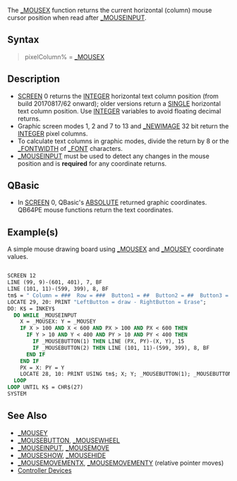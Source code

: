 The [_MOUSEX](_MOUSEX) function returns the current horizontal (column) mouse cursor position when read after [_MOUSEINPUT](_MOUSEINPUT).

## Syntax

> pixelColumn% = [_MOUSEX](_MOUSEX)

## Description

* [SCREEN](SCREEN) 0 returns the [INTEGER](INTEGER) horizontal text column position (from build 20170817/62 onward); older versions return a [SINGLE](SINGLE) horizontal text column position. Use [INTEGER](INTEGER) variables to avoid floating decimal returns.
* Graphic screen modes 1, 2 and 7 to 13 and [_NEWIMAGE](_NEWIMAGE) 32 bit return the [INTEGER](INTEGER) pixel columns.
* To calculate text columns in graphic modes, divide the return by 8 or the [_FONTWIDTH](_FONTWIDTH) of [_FONT](_FONT) characters.
* [_MOUSEINPUT](_MOUSEINPUT) must be used to detect any changes in the mouse position and is **required** for any coordinate returns.

## QBasic

* In [SCREEN](SCREEN) 0, QBasic's [ABSOLUTE](ABSOLUTE) returned graphic coordinates. QB64PE mouse functions return the text coordinates.

## Example(s)

A simple mouse drawing board using [_MOUSEX](_MOUSEX) and [_MOUSEY](_MOUSEY) coordinate values. 

```vb

SCREEN 12
LINE (99, 9)-(601, 401), 7, BF
LINE (101, 11)-(599, 399), 8, BF
tm$ = " Column = ###  Row = ###  Button1 = ##  Button2 = ##  Button3 = ##"
LOCATE 29, 20: PRINT "LeftButton = draw - RightButton = Erase";
DO: K$ = INKEY$
  DO WHILE _MOUSEINPUT
    X = _MOUSEX: Y = _MOUSEY
    IF X > 100 AND X < 600 AND PX > 100 AND PX < 600 THEN
      IF Y > 10 AND Y < 400 AND PY > 10 AND PY < 400 THEN
        IF _MOUSEBUTTON(1) THEN LINE (PX, PY)-(X, Y), 15
        IF _MOUSEBUTTON(2) THEN LINE (101, 11)-(599, 399), 8, BF
      END IF
    END IF
    PX = X: PY = Y
    LOCATE 28, 10: PRINT USING tm$; X; Y; _MOUSEBUTTON(1); _MOUSEBUTTON(2); _MOUSEBUTTON(3)
  LOOP
LOOP UNTIL K$ = CHR$(27)
SYSTEM 

```

## See Also

* [_MOUSEY](_MOUSEY)
* [_MOUSEBUTTON](_MOUSEBUTTON), [_MOUSEWHEEL](_MOUSEWHEEL)
* [_MOUSEINPUT](_MOUSEINPUT), [_MOUSEMOVE](_MOUSEMOVE)
* [_MOUSESHOW](_MOUSESHOW), [_MOUSEHIDE](_MOUSEHIDE)
* [_MOUSEMOVEMENTX](_MOUSEMOVEMENTX), [_MOUSEMOVEMENTY](_MOUSEMOVEMENTY) (relative pointer moves) 
* [Controller Devices](Controller-Devices)
